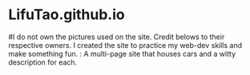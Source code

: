 # LifuTao.github.io
#I do not own the pictures used on the site. Credit belows to their respective owners. I created the site to practice my web-dev skills and make something fun. : A multi-page site that houses cars and a witty description for each.
